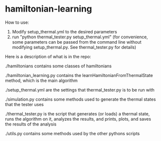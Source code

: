 # hamiltonian-learning

How to use:
1. Modify setup_thermal.yml to the desired parameters
2. run "python thermal_tester.py setup_thermal.yml" (for convenience, some parameters can be passed from the command line without modifying setup_thermal.py. See thermal_tester.py for details)

Here is a description of what is in the repo:

./hamiltonians contains some classes of hamiltonians

./hamiltonian_learning.py contains the learnHamiltonianFromThermalState method, which is the main algorithm

./setup_thermal.yml are the settings that thermal_tester.py is to be run with

./simulation.py contains some methods used to generate the thermal states that the tester uses

./thermal_tester.py is the script that generates (or loads) a thermal state, runs the algorithm on it, analyzes the results, and prints, plots, and saves the results of the analysis

./utils.py contains some methods used by the other pythons scripts
